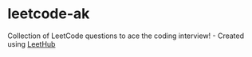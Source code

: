 # leetcode-ak
Collection of LeetCode questions to ace the coding interview! - Created using [LeetHub](https://github.com/QasimWani/LeetHub)
